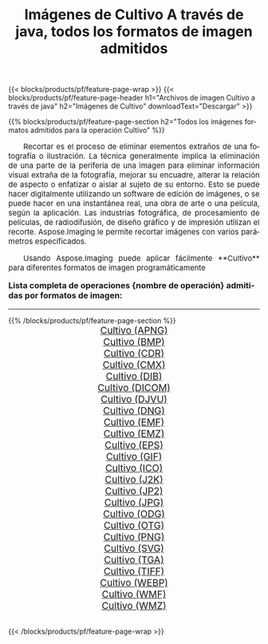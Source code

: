 ﻿---
title: Imágenes de Cultivo A través de java, todos los formatos de imagen admitidos 
weight: 3920
url: /es/java/crop/ 
lang: es
langdirlevel: 2
locales: zh-hans,ja,it,ru,de,es,fr,nl,id,lt,pl,pt,vi,tr,ko,zh-hant,ar,hi,th,sv,cs,uk,he
description: Usando Aspose.Imaging puede fácilmente Cultivo imágenes a través de java
---

{{< blocks/products/pf/feature-page-wrap >}}
{{< blocks/products/pf/feature-page-header h1="Archivos de imagen Cultivo a través de java" h2="Imágenes de Cultivo" downloadText="Descargar" >}}


{{% blocks/products/pf/feature-page-section  h2="Todos los imágenes formatos admitidos para la operación Cultivo" %}}
<p align="justify" style="text-indent:2em;font-size:15px;">
Recortar es el proceso de eliminar elementos extraños de una fotografía o ilustración. La técnica generalmente implica la eliminación de una parte de la periferia de una imagen para eliminar información visual extraña de la fotografía, mejorar su encuadre, alterar la relación de aspecto o enfatizar o aislar al sujeto de su entorno. Esto se puede hacer digitalmente utilizando un software de edición de imágenes, o se puede hacer en una instantánea real, una obra de arte o una película, según la aplicación. Las industrias fotográfica, de procesamiento de películas, de radiodifusión, de diseño gráfico y de impresión utilizan el recorte. Aspose.Imaging le permite recortar imágenes con varios parámetros especificados.
</p>
<p align="justify" style="text-indent:2em;font-size:15px;">
Usando Aspose.Imaging puede aplicar fácilmente **Cultivo** para diferentes formatos de imagen programáticamente
</p>
<h3 style="margin-top:16px;">
Lista completa de operaciones {nombre de operación} admitidas por formatos de imagen:
</h3>
<hr/>
{{% /blocks/products/pf/feature-page-section %}}
<div class="container-fluid productfamilypage bg-gray">
    <div class="convertypes bg-gray agp-content section">
        <div class="container">
		<div class="row other-converters" style="gap: 10px;font-size: 19px;text-align:center;">
		    <div class='col-md-3 other-converter remove-lp remove-rp'><a href="/imaging/es/java/crop/apng/" style="padding:15px;">Cultivo (APNG)</a></div><div class='col-md-3 other-converter remove-lp remove-rp'><a href="/imaging/es/java/crop/bmp/" style="padding:15px;">Cultivo (BMP)</a></div><div class='col-md-3 other-converter remove-lp remove-rp'><a href="/imaging/es/java/crop/cdr/" style="padding:15px;">Cultivo (CDR)</a></div><div class='col-md-3 other-converter remove-lp remove-rp'><a href="/imaging/es/java/crop/cmx/" style="padding:15px;">Cultivo (CMX)</a></div><div class='col-md-3 other-converter remove-lp remove-rp'><a href="/imaging/es/java/crop/dib/" style="padding:15px;">Cultivo (DIB)</a></div><div class='col-md-3 other-converter remove-lp remove-rp'><a href="/imaging/es/java/crop/dicom/" style="padding:15px;">Cultivo (DICOM)</a></div><div class='col-md-3 other-converter remove-lp remove-rp'><a href="/imaging/es/java/crop/djvu/" style="padding:15px;">Cultivo (DJVU)</a></div><div class='col-md-3 other-converter remove-lp remove-rp'><a href="/imaging/es/java/crop/dng/" style="padding:15px;">Cultivo (DNG)</a></div><div class='col-md-3 other-converter remove-lp remove-rp'><a href="/imaging/es/java/crop/emf/" style="padding:15px;">Cultivo (EMF)</a></div><div class='col-md-3 other-converter remove-lp remove-rp'><a href="/imaging/es/java/crop/emz/" style="padding:15px;">Cultivo (EMZ)</a></div><div class='col-md-3 other-converter remove-lp remove-rp'><a href="/imaging/es/java/crop/eps/" style="padding:15px;">Cultivo (EPS)</a></div><div class='col-md-3 other-converter remove-lp remove-rp'><a href="/imaging/es/java/crop/gif/" style="padding:15px;">Cultivo (GIF)</a></div><div class='col-md-3 other-converter remove-lp remove-rp'><a href="/imaging/es/java/crop/ico/" style="padding:15px;">Cultivo (ICO)</a></div><div class='col-md-3 other-converter remove-lp remove-rp'><a href="/imaging/es/java/crop/j2k/" style="padding:15px;">Cultivo (J2K)</a></div><div class='col-md-3 other-converter remove-lp remove-rp'><a href="/imaging/es/java/crop/jp2/" style="padding:15px;">Cultivo (JP2)</a></div><div class='col-md-3 other-converter remove-lp remove-rp'><a href="/imaging/es/java/crop/jpg/" style="padding:15px;">Cultivo (JPG)</a></div><div class='col-md-3 other-converter remove-lp remove-rp'><a href="/imaging/es/java/crop/odg/" style="padding:15px;">Cultivo (ODG)</a></div><div class='col-md-3 other-converter remove-lp remove-rp'><a href="/imaging/es/java/crop/otg/" style="padding:15px;">Cultivo (OTG)</a></div><div class='col-md-3 other-converter remove-lp remove-rp'><a href="/imaging/es/java/crop/png/" style="padding:15px;">Cultivo (PNG)</a></div><div class='col-md-3 other-converter remove-lp remove-rp'><a href="/imaging/es/java/crop/svg/" style="padding:15px;">Cultivo (SVG)</a></div><div class='col-md-3 other-converter remove-lp remove-rp'><a href="/imaging/es/java/crop/tga/" style="padding:15px;">Cultivo (TGA)</a></div><div class='col-md-3 other-converter remove-lp remove-rp'><a href="/imaging/es/java/crop/tiff/" style="padding:15px;">Cultivo (TIFF)</a></div><div class='col-md-3 other-converter remove-lp remove-rp'><a href="/imaging/es/java/crop/webp/" style="padding:15px;">Cultivo (WEBP)</a></div><div class='col-md-3 other-converter remove-lp remove-rp'><a href="/imaging/es/java/crop/wmf/" style="padding:15px;">Cultivo (WMF)</a></div><div class='col-md-3 other-converter remove-lp remove-rp'><a href="/imaging/es/java/crop/wmz/" style="padding:15px;">Cultivo (WMZ)</a></div>
                </div>
        </div>
    </div>
</div>
<br/>

{{< /blocks/products/pf/feature-page-wrap >}}

